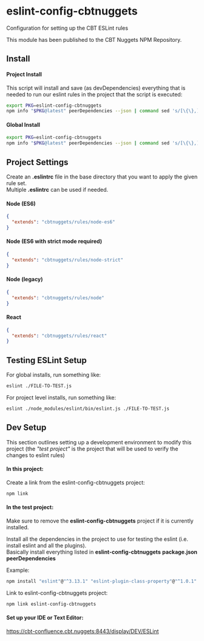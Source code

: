 # eslint-config-cbtnuggets

Configuration for setting up the CBT ESLint rules

This module has been published to the CBT Nuggets NPM Repository.

## Install

#### Project Install

This script will install and save (as devDependencies) everything that is needed to run our eslint rules in the project that the script is executed:
```bash
export PKG=eslint-config-cbtnuggets
npm info "$PKG@latest" peerDependencies --json | command sed 's/[\{\},]//g ; s/: /@/g' | xargs npm i "$PKG@latest" --save-dev
```

#### Global Install

```bash
export PKG=eslint-config-cbtnuggets
npm info "$PKG@latest" peerDependencies --json | command sed 's/[\{\},]//g ; s/: /@/g' | xargs npm i -g "$PKG@latest"
```

## Project Settings

Create an **.eslintrc** file in the base directory that you want to apply the given rule set.  
Multiple **.eslintrc** can be used if needed.

#### Node (ES6)
```json
{
  "extends": "cbtnuggets/rules/node-es6"
}
```

#### Node (ES6 with strict mode required)
```json
{
  "extends": "cbtnuggets/rules/node-strict"
}
```

#### Node (legacy)
```json
{
  "extends": "cbtnuggets/rules/node"
}
```


#### React
```json
{
  "extends": "cbtnuggets/rules/react"
}
```

## Testing ESLint Setup

For global installs, run something like:
```bash
eslint ./FILE-TO-TEST.js
```

For project level installs, run something like:
```bash
eslint ./node_modules/eslint/bin/eslint.js ./FILE-TO-TEST.js
```



## Dev Setup

This section outlines setting up a development environment to modify this project (the *"test project"* is the project that will be used to verify the changes to eslint rules)

#### In this project:

Create a link from the eslint-config-cbtnuggets project:
```bash
npm link
```

#### In the test project:

Make sure to remove the **eslint-config-cbtnuggets** project if it is currently installed.

Install all the dependencies in the project to use for testing the eslint (i.e. install eslint and all the plugins).  
Basically install everything listed in **eslint-config-cbtnuggets** **package.json** **peerDependencies**

Example:
```bash    
npm install "eslint"@"^3.13.1" "eslint-plugin-class-property"@"^1.0.1" "eslint-plugin-import"@"^1.13.0" "eslint-plugin-jsx-a11y"@"^2.1.0" "eslint-plugin-react"@"^6.9.0"
```

Link to eslint-config-cbtnuggets project:
```bash
npm link eslint-config-cbtnuggets
```

#### Set up your IDE or Text Editor:
https://cbt-confluence.cbt.nuggets:8443/display/DEV/ESLint
